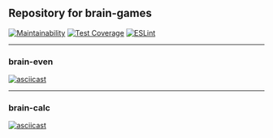 ## Repository for brain-games

[![Maintainability](https://api.codeclimate.com/v1/badges/a99a88d28ad37a79dbf6/maintainability)](https://codeclimate.com/github/codeclimate/codeclimate/maintainability)
[![Test Coverage](https://api.codeclimate.com/v1/badges/a99a88d28ad37a79dbf6/test_coverage)](https://codeclimate.com/github/codeclimate/codeclimate/test_coverage)
[![ESLint](https://github.com/alexeybystrov/frontend-project-lvl1/workflows/ESLint%20check/badge.svg)](https://github.com/alexeybystrov/frontend-project-lvl1/actions)
___
### brain-even
[![asciicast](https://asciinema.org/a/304737.svg)](https://asciinema.org/a/304737)
___
### brain-calc
[![asciicast](https://asciinema.org/a/305633.svg)](https://asciinema.org/a/305633)
